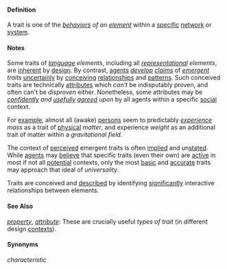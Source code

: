 #### Definition

A trait is one of the *[behaviors](https://github.com/gcassel/Modular-Organization-Terminology/blob/master/terms/behavior.md) of an [element](https://github.com/gcassel/Modular-Organization-Terminology/blob/master/terms/element.md)* within a [specific](https://github.com/gcassel/Modular-Organization-Terminology/blob/master/terms/specific.md) [network](https://github.com/gcassel/Modular-Organization-Terminology/blob/master/terms/network.md) or [system](https://github.com/gcassel/Modular-Organization-Terminology/blob/master/terms/system.md).

#### Notes

Some traits of *[language](https://github.com/gcassel/Modular-Organization-Terminology/blob/master/terms/language.md) elements*, including all *[representational](https://github.com/gcassel/Modular-Organization-Terminology/blob/master/terms/represent.md) elements*, are [inherent](https://github.com/gcassel/Modular-Organization-Terminology/blob/master/terms/inhere.md) by [design](https://github.com/gcassel/Modular-Organization-Terminology/blob/master/terms/design.md).  By contrast, [agents](https://github.com/gcassel/Modular-Organization-Terminology/blob/master/terms/agent.md) *[develop](https://github.com/gcassel/Modular-Organization-Terminology/blob/master/terms/develop.md) [claims](https://github.com/gcassel/Modular-Organization-Terminology/blob/master/terms/claim.md)* of *[emergent](https://github.com/gcassel/Modular-Organization-Terminology/blob/master/terms/emergence.md) traits* [uncertainly](https://github.com/gcassel/Modular-Organization-Terminology/blob/master/terms/probability.md) by [conceiving](https://github.com/gcassel/Modular-Organization-Terminology/blob/master/terms/concept.md) [relationships](https://github.com/gcassel/Modular-Organization-Terminology/blob/master/terms/relate.md) and [patterns](https://github.com/gcassel/Modular-Organization-Terminology/blob/master/terms/pattern.md).  Such conceived traits are technically [attributes](https://github.com/gcassel/Modular-Organization-Terminology/blob/master/terms/attribute.md) which *can't* be indisputably proven, and often can't be *disproven* either.  Nonetheless, some attributes may be *[confidently](https://github.com/gcassel/Modular-Organization-Terminology/blob/master/terms/confidence.md) and [usefully](https://github.com/gcassel/Modular-Organization-Terminology/blob/master/terms/use.md) [agreed](https://github.com/gcassel/Modular-Organization-Terminology/blob/master/terms/agree.md) upon* by all agents within a specific [social](https://github.com/gcassel/Modular-Organization-Terminology/blob/master/terms/social.md) context.  

For [example](https://github.com/gcassel/Modular-Organization-Terminology/blob/master/terms/example.md), almost all (awake) [persons](https://github.com/gcassel/Modular-Organization-Terminology/blob/master/terms/person.md) seem to predictably *[experience](https://github.com/gcassel/Modular-Organization-Terminology/blob/master/terms/experience.md) mass* as a trait of [physical](https://github.com/gcassel/Modular-Organization-Terminology/blob/master/terms/physical.md) *matter*, and experience *weight* as an additional trait of matter within a *gravitational* *field*.

The context of [perceived](https://github.com/gcassel/Modular-Organization-Terminology/blob/master/terms/perceive.md) emergent traits is often [implied](https://github.com/gcassel/Modular-Organization-Terminology/blob/master/terms/imply.md) and un[stated](https://github.com/gcassel/Modular-Organization-Terminology/blob/master/terms/state.md).  While [agents](https://github.com/gcassel/Modular-Organization-Terminology/edit/master/terms/agent.md) may [believe](https://github.com/gcassel/Modular-Organization-Terminology/blob/master/terms/belief.md) that specific traits (even their own) are [active](https://github.com/gcassel/Modular-Organization-Terminology/blob/master/terms/active.md) in most if not all [potential](https://github.com/gcassel/Modular-Organization-Terminology/blob/master/terms/potential.md) contexts, only the most [basic](https://github.com/gcassel/Modular-Organization-Terminology/blob/master/terms/base.md) and [accurate](https://github.com/gcassel/Modular-Organization-Terminology/blob/master/terms/accuracy.md) traits may approach that ideal of *universality*.   
 
Traits are conceived and [described](https://github.com/gcassel/Modular-Organization-Terminology/blob/master/terms/describe.md) by identifying [significantly](https://github.com/gcassel/Modular-Organization-Terminology/blob/master/terms/significance.md) interactive relationships between elements.

#### See Also

*[property](https://github.com/gcassel/Modular-Organization-Terminology/blob/master/terms/property.md)*, *[attribute](https://github.com/gcassel/Modular-Organization-Terminology/blob/master/terms/attribute.md)*: These are crucially useful *types of trait* (in different design [contexts](https://github.com/gcassel/Modular-Organization-Terminology/blob/master/terms/context.md)).

#### Synonyms

*characteristic*

